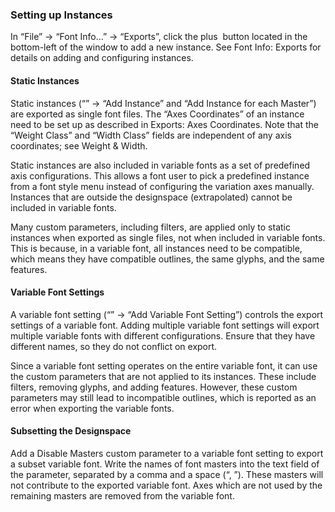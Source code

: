 ### Setting up Instances

In “File” → “Font Info…” → “Exports”, click the plus  button located in the bottom-left of the window to add a new instance.
See Font Info: Exports for details on adding and configuring instances.

#### Static Instances

Static instances (“” → “Add Instance” and “Add Instance for each Master”) are exported as single font files.
The “Axes Coordinates” of an instance need to be set up as described in Exports: Axes Coordinates.
Note that the “Weight Class” and “Width Class” fields are independent of any axis coordinates; see Weight & Width.

Static instances are also included in variable fonts as a set of predefined axis configurations.
This allows a font user to pick a predefined instance from a font style menu instead of configuring the variation axes manually.
Instances that are outside the designspace (extrapolated) cannot be included in variable fonts.

Many custom parameters, including filters, are applied only to static instances when exported as single files, not when included in variable fonts.
This is because, in a variable font, all instances need to be compatible, which means they have compatible outlines, the same glyphs, and the same features.

#### Variable Font Settings

A variable font setting (“” → “Add Variable Font Setting”) controls the export settings of a variable font.
Adding multiple variable font settings will export multiple variable fonts with different configurations.
Ensure that they have different names, so they do not conflict on export.

Since a variable font setting operates on the entire variable font, it can use the custom parameters that are not applied to its instances.
These include filters, removing glyphs, and adding features.
However, these custom parameters may still lead to incompatible outlines, which is reported as an error when exporting the variable fonts.

#### Subsetting the Designspace

Add a Disable Masters custom parameter to a variable font setting to export a subset variable font.
Write the names of font masters into the text field of the parameter, separated by a comma and a space (“, ”).
These masters will not contribute to the exported variable font.
Axes which are not used by the remaining masters are removed from the variable font.